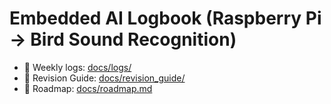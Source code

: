 # Embedded AI Logbook (Raspberry Pi → Bird Sound Recognition)

- 📔 Weekly logs: [docs/logs/](docs/logs/)
- 🧪 Revision Guide: [docs/revision_guide/](docs/revision_guide/)
- 🧭 Roadmap: [docs/roadmap.md](docs/roadmap.md)
